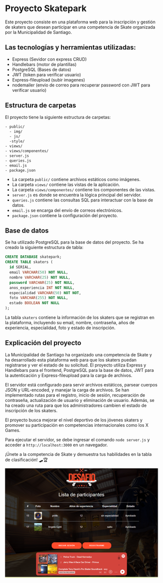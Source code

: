 # Proyecto Skatepark

Este proyecto consiste en una plataforma web para la inscripción y gestión de skaters que desean participar en una competencia de Skate organizada por la Municipalidad de Santiago.

## Las tecnologías y herramientas utilizadas:
- Express (Sevidor con express CRUD)
- Handlebars (motor de plantillas)
- PostgreSQL (Bases de datos)
- JWT (token para verificar usuario)
- Express-fileupload (subir imagenes)
- nodemailer (envio de correo para recuperar password con JWT para verificar usuario)


## Estructura de carpetas

El proyecto tiene la siguiente estructura de carpetas:

```
- public/
  - img/
  - js/
  -style/
- views/
- views/componentes/
- server.js
- queries.js
- email.js
- package.json
```

- La carpeta `public/` contiene archivos estáticos como imágenes.
- La carpeta `views/` contiene las vistas de la aplicación.
- La carpeta `views/componentes/` contiene los componentes de las vistas.
- `server.js` es donde se encuentra la lógica principal del servidor.
- `queries.js` contiene las consultas SQL para interactuar con la base de datos.
- `email.js` se encarga del envío de correos electrónicos.
- `package.json` contiene la configuración del proyecto.

## Base de datos

Se ha utilizado PostgreSQL para la base de datos del proyecto. Se ha creado la siguiente estructura de tabla:

```sql
CREATE DATABASE skatepark;
CREATE TABLE skaters (
  id SERIAL,
  email VARCHAR(50) NOT NULL,
  nombre VARCHAR(25) NOT NULL,
  password VARCHAR(25) NOT NULL,
  anos_experiencia INT NOT NULL,
  especialidad VARCHAR(50) NOT NOT,
  foto VARCHAR(255) NOT NULL,
  estado BOOLEAN NOT NULL
);
```

La tabla `skaters` contiene la información de los skaters que se registran en la plataforma, incluyendo su email, nombre, contraseña, años de experiencia, especialidad, foto y estado de inscripción.

## Explicación del proyecto

La Municipalidad de Santiago ha organizado una competencia de Skate y ha desarrollado esta plataforma web para que los skaters puedan registrarse y ver el estado de su solicitud. El proyecto utiliza Express y Handlebars para el frontend, PostgreSQL para la base de datos, JWT para la autenticación y Express-fileupload para la carga de archivos.

El servidor está configurado para servir archivos estáticos, parsear cuerpos JSON y URL-encoded, y manejar la carga de archivos. Se han implementado rutas para el registro, inicio de sesión, recuperación de contraseña, actualización de usuario y eliminación de usuario. Además, se ha creado una ruta para que los administradores cambien el estado de inscripción de los skaters.

El proyecto busca mejorar el nivel deportivo de los jóvenes skaters y promover su participación en competencias internacionales como los X Games.

Para ejecutar el servidor, se debe ingresar el comando `node server.js` y acceder a `http://localhost:3000` en un navegador.

¡Únete a la competencia de Skate y demuestra tus habilidades en la tabla de clasificación! 🛹🏆

![Imagen del main](./public/img/skaters.png)
